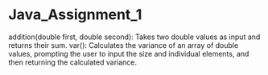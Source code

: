 # Java_Assignment_1

addition(double first, double second): Takes two double values as input and returns their sum.
var(): Calculates the variance of an array of double values, prompting the user to input the size and individual elements, and then returning the calculated variance.

